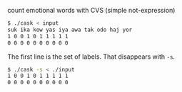 count emotional words with CVS (simple not-expression)

```sh
$ ./cask < input
suk ika kow yas iya awa tak odo haj yor
1 0 0 1 0 1 1 1 1 1
0 0 0 0 0 0 0 0 0 0
```

The first line is the set of labels.
That disappears with `-s`.

```sh
$ ./cask -s < ./input
1 0 0 1 0 1 1 1 1 1
0 0 0 0 0 0 0 0 0 0
```
